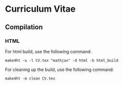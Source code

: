 Curriculum Vitae
================

Compilation
------------

### HTML
For html build, use the following command:

```make4ht -u -l CV.tex "mathjax" -d html -b html_build```

For cleaning up the build, use the following command:

```make4ht -m clean CV.tex```
